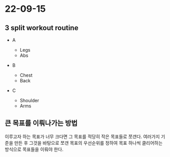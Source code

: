 # 22-09-15

## 3 split workout routine
- A
    - Legs
    - Abs

- B
    - Chest
    - Back

- C
    - Shoulder
    - Arms

## 큰 목표를 이뤄나가는 방법
이루고자 하는 목표가 너무 크다면 그 목표를 적당히 작은 목표들로 쪼갠다. 여러가지 기준을 만든 후 그것을 바탕으로 쪼갠 목표의 우선순위를 정하여 목표 하나씩 클리어하는 방식으로 목표들을 이뤄야 한다.